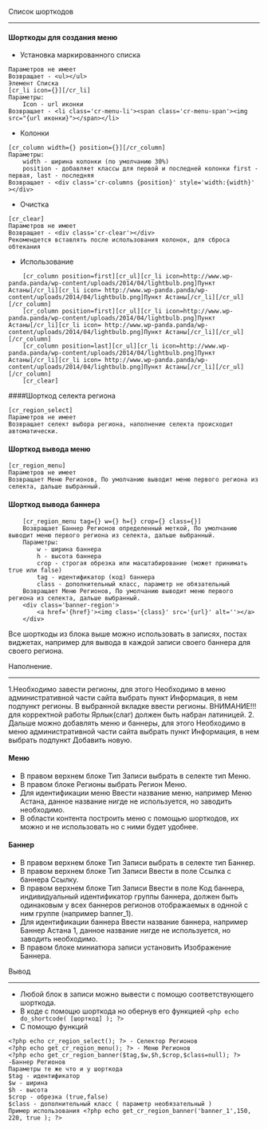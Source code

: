 Список шорткодов
___________

#### Шорткоды для создания меню

* Установка маркированного списка
 
``` [cr_ul][/cr_ul]
Параметров не имеет
Возвращает - <ul></ul>
Элемент Списка
[cr_li icon={}][/cr_li]
Параметры:
    Icon - url иконки
Возвращает - <li class='cr-menu-li'><span class='cr-menu-span'><img src="{url иконки}"></span></li>
```
    
* Колонки

```
[cr_column width={} position={}][/cr_column]
Параметры:
    width - ширина колонки (по умолчанию 30%)
    position - добавляет классы для первой и последней колонки first - первая, last - последняя
Возвращает - <div class='cr-columns {position}' style='width:{width}' ></div>
```

* Очистка
```
[cr_clear]
Параметров не имеет
Возвращает - <div class='cr-clear'></div>
Рекомендется вставлять после использования колонок, для сброса обтекания
```
* Использование
```
    [cr_column position=first][cr_ul][cr_li icon=http://www.wp-panda.panda/wp-content/uploads/2014/04/lightbulb.png]Пункт Астаны[/cr_li][cr_li icon= http://www.wp-panda.panda/wp-content/uploads/2014/04/lightbulb.png]Пункт Астаны[/cr_li][/cr_ul][/cr_column]
    [cr_column position=first][cr_ul][cr_li icon=http://www.wp-panda.panda/wp-content/uploads/2014/04/lightbulb.png]Пункт Астаны[/cr_li][cr_li icon= http://www.wp-panda.panda/wp-content/uploads/2014/04/lightbulb.png]Пункт Астаны[/cr_li][/cr_ul][/cr_column]
    [cr_column position=last][cr_ul][cr_li icon=http://www.wp-panda.panda/wp-content/uploads/2014/04/lightbulb.png]Пункт Астаны[/cr_li][cr_li icon= http://www.wp-panda.panda/wp-content/uploads/2014/04/lightbulb.png]Пункт Астаны[/cr_li][/cr_ul][/cr_column]
    [cr_clear]
```
####Шорткод селекта региона
```
[cr_region_select]
Параметров не имеет
Возвращает селект выбора региона, наполнение селекта происходит автоматически.
```
#### Шорткод вывода меню
```
[cr_region_menu]
Параметров не имеет
Возвращает Меню Регионов, По умолчанию выводит меню первого региона из селекта, дальше выбранный.
```
#### Шорткод вывода баннера
```
    [cr_region_menu tag={} w={} h={} crop={} class={}]
    Возвращает Баннер Регионов определенный меткой, По умолчанию выводит меню первого региона из селекта, дальше выбранный.
    Параметры:
        w - ширина баннера
        h - высота баннера
        crop - строгая обрезка или масштабирование (может принимать true или false)
        tag - идентификатор (код) баннера
        class - дополнительный класс, параметр не обязательный
    Возвращает Меню Регионов, По умолчанию выводит меню первого региона из селекта, дальше выбранный.
    <div class='banner-region'>
        <a href='{href}'><img class='{class}' src='{url}' alt=''></a>
    </div>
```
Все шорткоды из блока выше можно использовать в записях, постах виджетах, например для вывода в каждой записи своего баннера для своего региона.

Наполнение.
___________________

1.Необходимо завести регионы, для этого Необходимо в меню административной части сайта выбрать пункт Информация, в нем подпункт регионы. В выбранной вкладке ввести регионы. ВНИМАНИЕ!!! для корректной работы Ярлык(слаг) должен быть набран латиницей.
2. Дальше можно добавлять меню и баннеры, для этого Необходимо в меню административной части сайта выбрать пункт Информация, в нем выбрать подпункт Добавить новую.
#### Меню
* В правом верхнем блоке Тип Записи выбрать в селекте тип Меню.
* В правом блоке Регионы выбрать Регион Меню.
* Для идентификации меню Ввести название меню, например Меню Астана, данное название нигде не используется, но заводить необходимо.
* В области контента построить меню с помощью шорткодов, их можно и не использовать но с ними будет удобнее.
#### Баннер
* В правом верхнем блоке Тип Записи выбрать в селекте тип Баннер.
* В правом верхнем блоке Тип Записи Ввести в поле Ссылка с баннера Ссылку.
* В правом верхнем блоке Тип Записи Ввести в поле Koд баннера, индивидуальный идентификатор группы баннера, должен быть одинаковым у всех баннеров регионов отображаемых в однной с ним группе (например banner_1).
* Для идентификации баннера Ввести название баннера, например Баннер Астана 1, данное название нигде не используется, но заводить необходимо.
* В правом блоке миниатюра записи установить Изображение Баннера.

Вывод
________________________

* Любой блок в записи можно вывести с помощю соответствующего шорткода.
* В коде с помощю шорткода но обеpнув его функцией `<php echo do_shortcode( [шорткод] ); ?>`
* С помощю функций
```
<?php echo cr_region_select(); ?> - Селектор Регионов
<?php echo get_cr_region_menu(); ?> - Меню Регионов
<?php echo get_cr_region_banner($tag,$w,$h,$crop,$class=null); ?> -Баннер Регионов
Параметры те же что и у шорткода
$tag - идентификатор
$w - ширина
$h - высота
$crop - обрезка (true,false)
$class - дополнительный класс ( параметр необязательный )
Пример использования <?php echo get_cr_region_banner('banner_1',150, 220, true ); ?>
```

